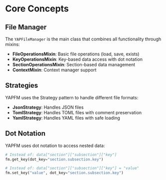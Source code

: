 # Core Concepts

## File Manager

The `YAPFileManager` is the main class that combines all functionality through mixins:

- **FileOperationsMixin**: Basic file operations (load, save, exists)
- **KeyOperationsMixin**: Key-based data access with dot notation
- **SectionOperationsMixin**: Section-based data management
- **ContextMixin**: Context manager support

## Strategies

YAPFM uses the Strategy pattern to handle different file formats:

- **JsonStrategy**: Handles JSON files
- **TomlStrategy**: Handles TOML files with comment preservation
- **YamlStrategy**: Handles YAML files with safe loading

## Dot Notation

YAPFM uses dot notation to access nested data:

```python
# Instead of: data["section"]["subsection"]["key"]
fm.get_key(dot_key="section.subsection.key")

# Instead of: data["section"]["subsection"]["key"] = "value"
fm.set_key("value", dot_key="section.subsection.key")
```
